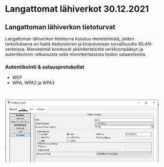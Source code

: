 <h1>Langattomat lähiverkot 30.12.2021 </h1>

<h2>Langattoman lähiverkon tietoturvat</h2>
Langattoman lähiverkon tietoturva koostuu menetelmistä, joiden tarkoituksena on lisätä tiedonsiirron ja 
kirjautumisen turvallisuutta WLAN-verkoissa. Menetelmät koostuvat yksinkertaisista verkkoonpääsyn 
ja autentikoinnin ratkaisuista sekä moninkertaisesta tiedon salaamisesta.

<h3>Autentikointi & salausprotokollat</h3>
<ul>
<li>WEP</li>
  <li>WPA, WPA2 ja WPA3 </li>
  </ul><br>
  
![Alt text](images/WirelessSecurityType.PNG?raw=true "None")
